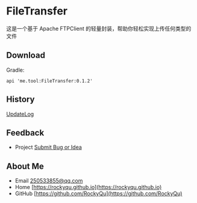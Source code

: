 # FileTransfer
这是一个基于 Apache FTPClient 的轻量封装，帮助你轻松实现上传任何类型的文件

## Download
Gradle:
```
api 'me.tool:FileTransfer:0.1.2'
```

## History
[UpdateLog](https://github.com/RockyQu/FileTransfer/releases)   

## Feedback
* Project  [Submit Bug or Idea](https://github.com/RockyQu/FileTransfer/issues)   

## About Me
* Email [250533855@qq.com](250533855@qq.com)  
* Home [https://rockyqu.github.io](https://rockyqu.github.io)  
* GitHub [https://github.com/RockyQu](https://github.com/RockyQu)  
